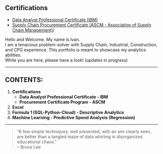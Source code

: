 ## Certifications
- [Data Analyst Professional Certificate (IBM)](https://credentials.edx.org/credentials/f2737d2f9b684da58837f6280b9bd5b1/)
- [Supply Chain Procurement Certificate (ASCM - Association of Supply Chain Management)](https://github.com/ilin3ccc/Portfolio/blob/main/1.CERTIFICATES/ASCM%20Procurement%20Certificate.pdf))


Hello and Welcome. My name is Ivan.  
I am a tenacious problem-solver with Supply Chain, Industrial, Construction, and CPG experience. This portfolio is meant to showcase my analytics abilities.  
While you are here, please have a look! (updates in progress)

---

## CONTENTS:

1. **Certifications**  
   - **Data Analyst Professional Certificate - IBM**  
   - **Procurement Certificate Program - ASCM**  
2. **Excel**  
3. **Formula 1 (SQL-Python-Cloud) - Descriptive Analytics**  
4. **Machine Learning - Predictive Spend Analysis (Regression)**  

---

> “A few simple techniques, well presented, with an aim clearly seen, are better than a tangled maze of data whirling in disorganized educational chaos.”  
> – Bruce Lee

